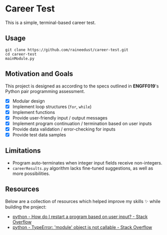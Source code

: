 # Career Test

This is a simple, terminal-based career test.

## Usage

```shell
git clone https://github.com/raineedust/career-test.git
cd career-test
mainModule.py
```

## Motivation and Goals

This project is designed as according to the specs outlined in **ENGFF019**'s Python pair programming assessment.

- [x] Modular design
- [x] Implement loop structures (`for`, `while`)
- [x] Implement functions
- [x] Provide user-friendly input / output messages
- [x] Implement program continuation / termination based on user inputs
- [x] Provide data validation / error-checking for inputs
- [x] Provide test data samples

## Limitations

- Program auto-terminates when integer input fields receive non-integers.
- `careerResults.py` algorithm lacks fine-tuned suggestions, as well as more possibilities.

## Resources

Below are a collection of resources which helped improve my skills :sparkles: while building the project:

- [python - How do I restart a program based on user input? - Stack Overflow](https://stackoverflow.com/questions/14907067/how-do-i-restart-a-program-based-on-user-input)
- [python - TypeError: 'module' object is not callable - Stack Overflow](https://stackoverflow.com/questions/4534438/typeerror-module-object-is-not-callable)
